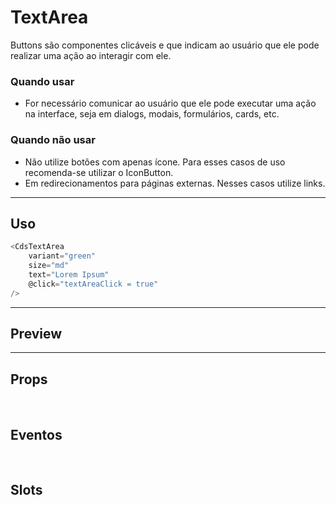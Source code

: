 # TextArea

Buttons são componentes clicáveis e que indicam ao usuário que ele pode realizar uma ação ao interagir com ele.

### Quando usar

- For necessário comunicar ao usuário que ele pode executar uma ação na interface,
  seja em dialogs, modais, formulários, cards, etc.

### Quando não usar

- Não utilize botões com apenas ícone. Para esses casos de uso recomenda-se utilizar o IconButton.
- Em redirecionamentos para páginas externas. Nesses casos utilize links.

---

## Uso

```js
<CdsTextArea
	variant="green"
	size="md"
	text="Lorem Ipsum"
	@click="textAreaClick = true"
/>
```

---

## Preview

<PreviewBuilder
	:component="CdsTextArea"
	:events="cdsTextAreaEvents"
/>

---

## Props

<APITable
	name="TextArea"
	section="props"
/>
<br />

## Eventos

<APITable
	name="TextArea"
	section="events"
/>
<br />

## Slots

<APITable
	name="TextArea"
	section="slots"
/>

<script setup>
import CdsTextArea from '@/components/TextArea.vue';

const cdsTextAreaEvents = [
	'textArea-click'
];
</script>
